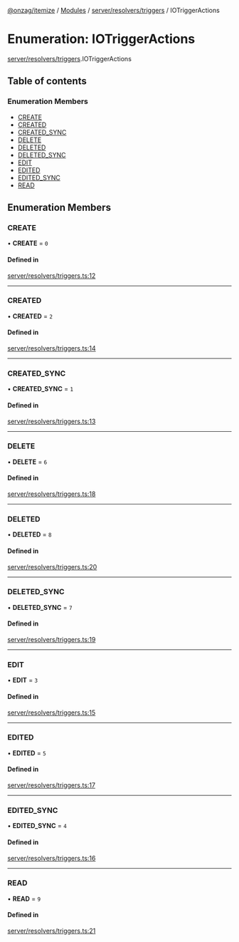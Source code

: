 [@onzag/itemize](../README.md) / [Modules](../modules.md) / [server/resolvers/triggers](../modules/server_resolvers_triggers.md) / IOTriggerActions

# Enumeration: IOTriggerActions

[server/resolvers/triggers](../modules/server_resolvers_triggers.md).IOTriggerActions

## Table of contents

### Enumeration Members

- [CREATE](server_resolvers_triggers.IOTriggerActions.md#create)
- [CREATED](server_resolvers_triggers.IOTriggerActions.md#created)
- [CREATED\_SYNC](server_resolvers_triggers.IOTriggerActions.md#created_sync)
- [DELETE](server_resolvers_triggers.IOTriggerActions.md#delete)
- [DELETED](server_resolvers_triggers.IOTriggerActions.md#deleted)
- [DELETED\_SYNC](server_resolvers_triggers.IOTriggerActions.md#deleted_sync)
- [EDIT](server_resolvers_triggers.IOTriggerActions.md#edit)
- [EDITED](server_resolvers_triggers.IOTriggerActions.md#edited)
- [EDITED\_SYNC](server_resolvers_triggers.IOTriggerActions.md#edited_sync)
- [READ](server_resolvers_triggers.IOTriggerActions.md#read)

## Enumeration Members

### CREATE

• **CREATE** = ``0``

#### Defined in

[server/resolvers/triggers.ts:12](https://github.com/onzag/itemize/blob/59702dd5/server/resolvers/triggers.ts#L12)

___

### CREATED

• **CREATED** = ``2``

#### Defined in

[server/resolvers/triggers.ts:14](https://github.com/onzag/itemize/blob/59702dd5/server/resolvers/triggers.ts#L14)

___

### CREATED\_SYNC

• **CREATED\_SYNC** = ``1``

#### Defined in

[server/resolvers/triggers.ts:13](https://github.com/onzag/itemize/blob/59702dd5/server/resolvers/triggers.ts#L13)

___

### DELETE

• **DELETE** = ``6``

#### Defined in

[server/resolvers/triggers.ts:18](https://github.com/onzag/itemize/blob/59702dd5/server/resolvers/triggers.ts#L18)

___

### DELETED

• **DELETED** = ``8``

#### Defined in

[server/resolvers/triggers.ts:20](https://github.com/onzag/itemize/blob/59702dd5/server/resolvers/triggers.ts#L20)

___

### DELETED\_SYNC

• **DELETED\_SYNC** = ``7``

#### Defined in

[server/resolvers/triggers.ts:19](https://github.com/onzag/itemize/blob/59702dd5/server/resolvers/triggers.ts#L19)

___

### EDIT

• **EDIT** = ``3``

#### Defined in

[server/resolvers/triggers.ts:15](https://github.com/onzag/itemize/blob/59702dd5/server/resolvers/triggers.ts#L15)

___

### EDITED

• **EDITED** = ``5``

#### Defined in

[server/resolvers/triggers.ts:17](https://github.com/onzag/itemize/blob/59702dd5/server/resolvers/triggers.ts#L17)

___

### EDITED\_SYNC

• **EDITED\_SYNC** = ``4``

#### Defined in

[server/resolvers/triggers.ts:16](https://github.com/onzag/itemize/blob/59702dd5/server/resolvers/triggers.ts#L16)

___

### READ

• **READ** = ``9``

#### Defined in

[server/resolvers/triggers.ts:21](https://github.com/onzag/itemize/blob/59702dd5/server/resolvers/triggers.ts#L21)
